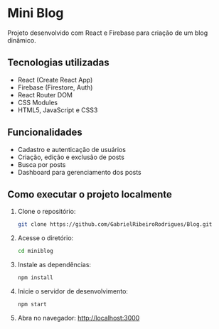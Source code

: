 # Mini Blog

Projeto desenvolvido com React e Firebase para criação de um blog dinâmico.

## Tecnologias utilizadas

- React (Create React App)
- Firebase (Firestore, Auth)
- React Router DOM
- CSS Modules
- HTML5, JavaScript e CSS3

## Funcionalidades

- Cadastro e autenticação de usuários
- Criação, edição e exclusão de posts
- Busca por posts
- Dashboard para gerenciamento dos posts

## Como executar o projeto localmente

1. Clone o repositório:
   ```bash
   git clone https://github.com/GabrielRibeiroRodrigues/Blog.git
   ```
2. Acesse o diretório:
   ```bash
   cd miniblog
   ```
3. Instale as dependências:
   ```bash
   npm install
   ```
4. Inicie o servidor de desenvolvimento:
   ```bash
   npm start
   ```
5. Abra no navegador: [http://localhost:3000](http://localhost:3000)

